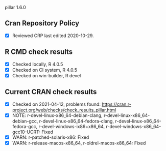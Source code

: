 pillar 1.6.0

## Cran Repository Policy

- [x] Reviewed CRP last edited 2020-10-29.

## R CMD check results

- [x] Checked locally, R 4.0.5
- [x] Checked on CI system, R 4.0.5
- [x] Checked on win-builder, R devel

## Current CRAN check results

- [x] Checked on 2021-04-12, problems found: https://cran.r-project.org/web/checks/check_results_pillar.html
- [x] NOTE: r-devel-linux-x86_64-debian-clang, r-devel-linux-x86_64-debian-gcc, r-devel-linux-x86_64-fedora-clang, r-devel-linux-x86_64-fedora-gcc, r-devel-windows-ix86+x86_64, r-devel-windows-x86_64-gcc10-UCRT: Fixed
- [x] WARN: r-patched-solaris-x86: Fixed
- [x] WARN: r-release-macos-x86_64, r-oldrel-macos-x86_64: Fixed
